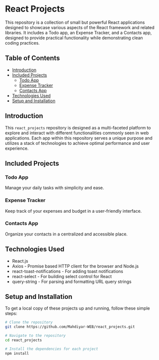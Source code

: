 # React Projects

This repository is a collection of small but powerful React applications designed to showcase various aspects of the React framework and related libraries. It includes a Todo app, an Expense Tracker, and a Contacts app, designed to provide practical functionality while demonstrating clean coding practices.

## Table of Contents
- [Introduction](#introduction)
- [Included Projects](#included-projects)
  - [Todo App](#todo-app)
  - [Expense Tracker](#expense-tracker)
  - [Contacts App](#contacts-app)
- [Technologies Used](#technologies-used)
- [Setup and Installation](#setup-and-installation)

## Introduction

This `react_projects` repository is designed as a multi-faceted platform to explore and interact with different functionalities commonly seen in web applications. Each app within this repository serves a unique purpose and utilizes a stack of technologies to achieve optimal performance and user experience.

## Included Projects

### Todo App
Manage your daily tasks with simplicity and ease.

### Expense Tracker
Keep track of your expenses and budget in a user-friendly interface.

### Contacts App
Organize your contacts in a centralized and accessible place.

## Technologies Used

- React.js
- Axios - Promise based HTTP client for the browser and Node.js
- react-toast-notifications - For adding toast notifications
- react-select - For building select control for React
- query-string - For parsing and formatting URL query strings

## Setup and Installation

To get a local copy of these projects up and running, follow these simple steps:

```bash
# Clone the repository
git clone https://github.com/Mahdiyar-WEB/react_projects.git

# Navigate to the repository
cd react_projects

# Install the dependencies for each project
npm install
